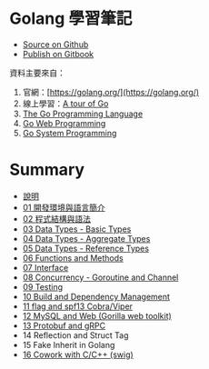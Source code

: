 # Golang 學習筆記

- [Source on Github](https://github.com/kigichang/golang)
- [Publish on Gitbook](https://kigi.gitbooks.io/golang/content/)

資料主要來自：

1. 官網：[https://golang.org/](https://golang.org/)
1. 線上學習：[A tour of Go](https://tour.golang.org/welcome/1)
1. [The Go Programming Language](https://www.amazon.com/Programming-Language-Addison-Wesley-Professional-Computing-ebook/dp/B0184N7WWS)
1. [Go Web Programming](https://www.manning.com/books/go-web-programming)
1. [Go System Programming](https://www.packtpub.com/networking-and-servers/go-systems-programming)

# Summary

- [說明](README.md)
- [01 開發環境與語言簡介](class01_.md)
- [02 程式結構與語法](class02_.md)
- [03 Data Types - Basic Types](class03_.md)
- [04 Data Types - Aggregate Types](class04_.md)
- [05 Data Types - Reference Types](class05_.md)
- [06 Functions and Methods](class06_.md)
- [07 Interface](class07_.md)
- [08 Concurrency - Goroutine and Channel](class08_.md)
- [09 Testing](class09_.md)
- [10 Build and Dependency Management](class10_.md)
- [11 flag and spf13 Cobra/Viper](class11_.md)
- [12 MySQL and Web (Gorilla web toolkit)](class12_.md)
- [13 Protobuf and gRPC](class13_.md)
- 14 Reflection and Struct Tag
- 15 Fake Inherit in Golang
- [16 Cowork with C/C++ (swig)](class_16_.md)